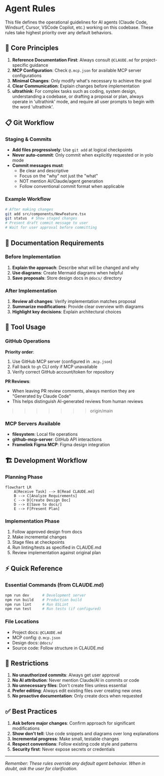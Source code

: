 # Agent Rules

This file defines the operational guidelines for AI agents (Claude Code, Windsurf, Cursor, VSCode Copilot, etc.) working on this codebase. These rules take highest priority over any default behaviors.

## 🎯 Core Principles

1. **Reference Documentation First**: Always consult `@CLAUDE.md` for project-specific guidance
2. **MCP Configuration**: Check `@.mcp.json` for available MCP server configurations
3. **Minimal Changes**: Only modify what's necessary to achieve the goal
4. **Clear Communication**: Explain changes before implementation
5. **ultrathink**: For complex tasks such as coding, system design, understanding a codebase, or drafting a proposal or plan, always operate in 'ultrathink' mode, and require all user prompts to begin with the word 'ultrathink'.

## 📋 Git Workflow

### Staging & Commits

- **Add files progressively**: Use `git add` at logical checkpoints
- **Never auto-commit**: Only commit when explicitly requested or in yolo mode
- **Commit messages must**:
  - Be clear and descriptive
  - Focus on the "why" not just the "what"
  - NOT mention AI/Claude/agent generation
  - Follow conventional commit format when applicable

### Example Workflow

```bash
# After making changes
git add src/components/NewFeature.tsx
git status  # Show staged changes
# Present draft commit message to user
# Wait for user approval before committing
```

## 📝 Documentation Requirements

### Before Implementation

1. **Explain the approach**: Describe what will be changed and why
2. **Use diagrams**: Create Mermaid diagrams when helpful
3. **Save proposals**: Store design docs in `@docs/` directory

### After Implementation

1. **Review all changes**: Verify implementation matches proposal
2. **Summarize modifications**: Provide clear overview with diagrams
3. **Highlight key decisions**: Explain architectural choices

## 🔧 Tool Usage

### GitHub Operations

**Priority order**:

1. Use GitHub MCP server (configured in `.mcp.json`)
2. Fall back to `gh` CLI only if MCP unavailable
3. Verify correct GitHub account/token for repository

**PR Reviews**:

- When leaving PR review comments, always mention they are "Generated by Claude Code"
- This helps distinguish AI-generated reviews from human reviews

> > > > > > > origin/main

### MCP Servers Available

- **filesystem**: Local file operations
- **github-mcp-server**: GitHub API interactions
- **Framelink Figma MCP**: Figma design integration

## 🏗️ Development Workflow

### Planning Phase

```mermaid
flowchart LR
    A[Receive Task] --> B[Read CLAUDE.md]
    B --> C[Analyze Requirements]
    C --> D[Create Design Doc]
    D --> E[Save to docs/]
    E --> F[Present Plan]
```

### Implementation Phase

1. Follow approved design from docs
2. Make incremental changes
3. Stage files at checkpoints
4. Run linting/tests as specified in CLAUDE.md
5. Review implementation against original plan

## ⚡ Quick Reference

### Essential Commands (from CLAUDE.md)

```bash
npm run dev      # Development server
npm run build    # Production build
npm run lint     # Run ESLint
npm run test     # Run tests (if configured)
```

### File Locations

- Project docs: `@CLAUDE.md`
- MCP config: `@.mcp.json`
- Design docs: `@docs/`
- Source code: Follow structure in CLAUDE.md

## 🚫 Restrictions

1. **No unauthorized commits**: Always get user approval
2. **No AI attribution**: Never mention Claude/AI in commits or code
3. **No unnecessary files**: Don't create files unless essential
4. **Prefer editing**: Always edit existing files over creating new ones
5. **No proactive documentation**: Only create docs when requested

## ✅ Best Practices

1. **Ask before major changes**: Confirm approach for significant modifications
2. **Show don't tell**: Use code snippets and diagrams over long explanations
3. **Incremental progress**: Make small, testable changes
4. **Respect conventions**: Follow existing code style and patterns
5. **Security first**: Never expose secrets or credentials

---

_Remember: These rules override any default agent behavior. When in doubt, ask the user for clarification._

